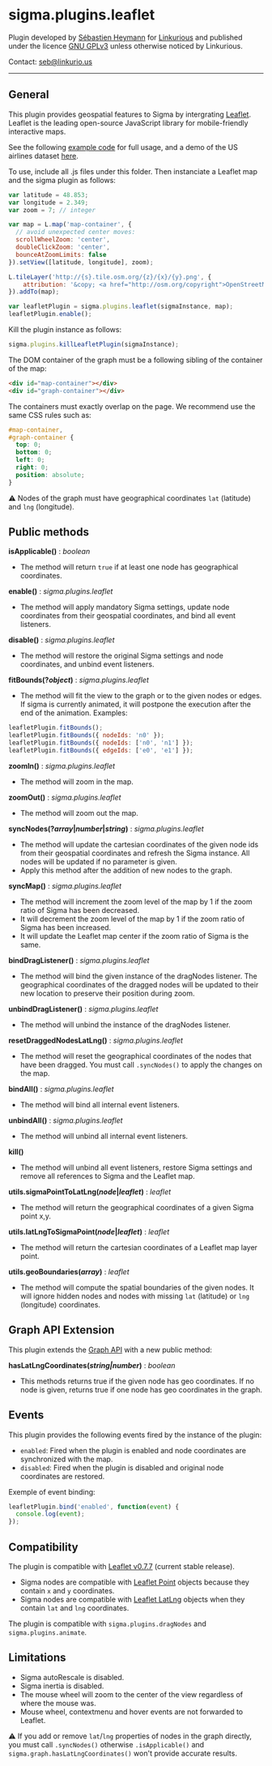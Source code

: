 sigma.plugins.leaflet
==================

Plugin developed by [Sébastien Heymann](https://github.com/sheymann) for [Linkurious](https://github.com/Linkurious) and published under the licence [GNU GPLv3](LICENSE) unless otherwise noticed by Linkurious.

Contact: seb@linkurio.us

---
## General
This plugin provides geospatial features to Sigma by intergrating [Leaflet](http://leafletjs.com/). Leaflet is the leading open-source JavaScript library for mobile-friendly interactive maps.

See the following [example code](../../examples/plugin-leaflet.html) for full usage, and a demo of the US airlines dataset [here](../../examples/plugin-leaflet-airlines.html).

To use, include all .js files under this folder. Then instanciate a Leaflet map and the sigma plugin as follows:

```js
var latitude = 48.853;
var longitude = 2.349;
var zoom = 7; // integer

var map = L.map('map-container', {
  // avoid unexpected center moves:
  scrollWheelZoom: 'center',
  doubleClickZoom: 'center',
  bounceAtZoomLimits: false
}).setView([latitude, longitude], zoom);

L.tileLayer('http://{s}.tile.osm.org/{z}/{x}/{y}.png', {
    attribution: '&copy; <a href="http://osm.org/copyright">OpenStreetMap</a> contributors'
}).addTo(map);

var leafletPlugin = sigma.plugins.leaflet(sigmaInstance, map);
leafletPlugin.enable();
```

Kill the plugin instance as follows:

````javascript
sigma.plugins.killLeafletPlugin(sigmaInstance);
````

The DOM container of the graph must be a following sibling of the container of the map:

```html
<div id="map-container"></div>
<div id="graph-container"></div>
```

The containers must exactly overlap on the page. We recommend use the same CSS rules such as:

```css
#map-container,
#graph-container {
  top: 0;
  bottom: 0;
  left: 0;
  right: 0;
  position: absolute;
}
```

:warning: Nodes of the graph must have geographical coordinates `lat` (latitude) and `lng` (longitude).

## Public methods

**isApplicable()** : *boolean*
 * The method will return `true` if at least one node has geographical coordinates.

**enable()** : *sigma.plugins.leaflet*
 * The method will apply mandatory Sigma settings, update node coordinates from their geospatial coordinates, and bind all event listeners.

**disable()** : *sigma.plugins.leaflet*
 * The method will restore the original Sigma settings and node coordinates, and unbind event listeners.

**fitBounds(?*object*)** : *sigma.plugins.leaflet*
 * The method will fit the view to the graph or to the given nodes or edges. If sigma is currently animated, it will postpone the execution after the end of the animation. Examples:

````javascript
leafletPlugin.fitBounds();
leafletPlugin.fitBounds({ nodeIds: 'n0' });
leafletPlugin.fitBounds({ nodeIds: ['n0', 'n1'] });
leafletPlugin.fitBounds({ edgeIds: ['e0', 'e1'] });
````

**zoomIn()** : *sigma.plugins.leaflet*
 * The method will zoom in the map.

**zoomOut()** : *sigma.plugins.leaflet*
 * The method will zoom out the map.

**syncNodes(?*array*|*number*|*string*)** : *sigma.plugins.leaflet*
 * The method will update the cartesian coordinates of the given node ids from their geospatial coordinates and refresh the Sigma instance. All nodes will be updated if no parameter is given.
 * Apply this method after the addition of new nodes to the graph.

**syncMap()** : *sigma.plugins.leaflet*
 * The method will increment the zoom level of the map by 1 if the zoom ratio of Sigma has been decreased.
 * It will decrement the zoom level of the map by 1 if the zoom ratio of Sigma has been increased.
 * It will update the Leaflet map center if the zoom ratio of Sigma is the same.

**bindDragListener()** : *sigma.plugins.leaflet*
 * The method will bind the given instance of the dragNodes listener. The geographical coordinates of the dragged nodes will be updated to their new location to preserve their position during zoom.

**unbindDragListener()** : *sigma.plugins.leaflet*
 * The method will unbind the instance of the dragNodes listener.

**resetDraggedNodesLatLng()** : *sigma.plugins.leaflet*
 * The method will reset the geographical coordinates of the nodes that have been dragged. You must call `.syncNodes()` to apply the changes on the map.

**bindAll()** : *sigma.plugins.leaflet*
 * The method will bind all internal event listeners.

**unbindAll()** : *sigma.plugins.leaflet*
 * The method will unbind all internal event listeners.

**kill()**
 * The method will unbind all event listeners, restore Sigma settings and remove all references to Sigma and the Leaflet map.

**utils.sigmaPointToLatLng(*node*|*leaflet<Point>*)** : *leaflet<LatLng>*
 * The method will return the geographical coordinates of a given Sigma point x,y.

**utils.latLngToSigmaPoint(*node*|*leaflet<LatLng>*)** : *leaflet<LatLng>*
 * The method will return the cartesian coordinates of a Leaflet map layer point.

**utils.geoBoundaries(*array*)** : *leaflet<LatLngBounds>*
 * The method will compute the spatial boundaries of the given nodes. It will ignore hidden nodes and nodes with missing `lat` (latitude) or `lng` (longitude) coordinates.


## Graph API Extension

This plugin extends the [Graph API](https://github.com/jacomyal/sigma.js/wiki/Graph-API) with a new public method:

**hasLatLngCoordinates(*string|number*)** : *boolean*
 * This methods returns true if the given node has geo coordinates. If no node is given, returns true if one node has geo coordinates in the graph.


## Events

This plugin provides the following events fired by the instance of the plugin:
* `enabled`: Fired when the plugin is enabled and node coordinates are synchronized with the map.
* `disabled`: Fired when the plugin is disabled and original node coordinates are restored.

Exemple of event binding:

````javascript
leafletPlugin.bind('enabled', function(event) {
  console.log(event);
});
````

## Compatibility

The plugin is compatible with [Leaflet v0.7.7](https://github.com/Leaflet/Leaflet/releases/tag/v0.7.7) (current stable release).

* Sigma nodes are compatible with [Leaflet Point](http://leafletjs.com/reference.html#point) objects because they contain `x` and `y` coordinates.
* Sigma nodes are compatible with [Leaflet LatLng](http://leafletjs.com/reference.html#latlng) objects when they contain `lat` and `lng` coordinates.

The plugin is compatible with `sigma.plugins.dragNodes` and `sigma.plugins.animate`.

## Limitations

- Sigma autoRescale is disabled.
- Sigma inertia is disabled.
- The mouse wheel will zoom to the center of the view regardless of where the mouse was.
- Mouse wheel, contextmenu and hover events are not forwarded to Leaflet.

:warning: If you add or remove `lat`/`lng` properties of nodes in the graph directly, you must call `.syncNodes()` otherwise `.isApplicable()` and `sigma.graph.hasLatLngCoordinates()` won't provide accurate results.
